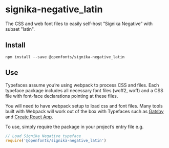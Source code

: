 
# signika-negative_latin

The CSS and web font files to easily self-host “Signika Negative” with subset "latin".

## Install

`npm install --save @openfonts/signika-negative_latin`

## Use

Typefaces assume you’re using webpack to process CSS and files. Each typeface
package includes all necessary font files (woff2, woff) and a CSS file with
font-face declarations pointing at these files.

You will need to have webpack setup to load css and font files. Many tools built
with Webpack will work out of the box with Typefaces such as [Gatsby](https://github.com/gatsbyjs/gatsby)
and [Create React App](https://github.com/facebookincubator/create-react-app).

To use, simply require the package in your project’s entry file e.g.

```javascript
// Load Signika Negative typeface
require('@openfonts/signika-negative_latin')
```
